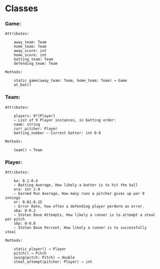 # Classes

### Game:

    Attributes:

        away_team: Team
        home_team: Team
        away_score: int
        home_score: int
        batting_team: Team
        defending_team: Team

    Methods:

        static game(away_team: Team, home_team: Team) → Game
        at_bat()
        
### Team:

    Attributes:

        players: 9*[Player]
        – List of 9 Player instances, in batting order:
        name: string
        curr_pitcher: Player
        batting_number – Current batter: int 0-8

    Methods:

        team() → Team

### Player:

	Attributes:
	
		ba: 0.1-0.4
        – Batting Average, How likely a batter is to hit the ball
		era: int 1-9
        – Earned Run Average, How many runs a pitcher gives up per 9 innings
        er: 0.01-0.15
        – Error Rate, how often a defending player perdorm an error.
		sba: 0-0.2
        – Stolen Base Attempts, How likely a runner is to attempt a steal per pitch
		sbp: 0-0.8
        – Stolen Base Percent, How likely a runner is to successfully steal

	Methods:

		static player() → Player
		pitch() → Pitch
        swing(pitch: Pitch) → double
		steal_attempt(pitcher: Player) → int
